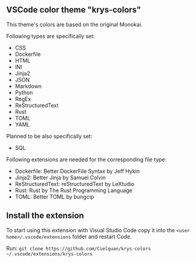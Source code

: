 ## VSCode color theme "krys-colors"

This theme's colors are based on the original Monokai.

Following types are specifically set:
* CSS
* Dockerfile
* HTML
* INI
* Jinja2
* JSON
* Markdown
* Python
* RegEx
* ReStructuredText
* Rust
* TOML
* YAML

Planned to be also specifically set:
* SQL

Following extensions are needed for the corresponding file type:
* Dockerfile: Better DockerFile Syntax by Jeff Hykin
* Jinja2: Better Jinja by Samuel Colvin
* ReStructuredText: reStructuredText by LeXtudio
* Rust: Rust by The Rust Programming Language
* TOML: Better TOML by bungcip


## Install the extension

To start using this extension with Visual Studio Code copy it into the
`<user home>/.vscode/extensions` folder and restart Code.

Run: `git clone https://github.com/Cielquan/krys-colors ~/.vscode/extensions/krys-colors`
